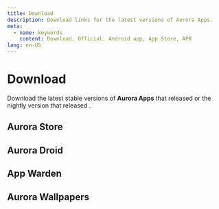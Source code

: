 ```yaml
---
title: Download
description: Download links for the latest versions of Aurora Apps.
meta:
  - name: keywords
    content: Download, Official, Android app, App Store, APK
lang: en-US
---
```


# Download

Download the latest stable versions of **Aurora Apps** that released <ReleaseDate stable /> or the nightly version that released <ReleaseDate nightly />.

## Aurora Store

## Aurora Droid

## App Warden

## Aurora Wallpapers

<DownloadButtons />

<WhatsNew />
